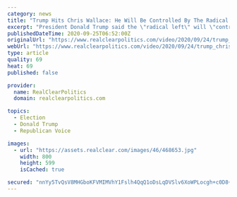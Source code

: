 ```yaml
---
category: news
title: "Trump Hits Chris Wallace: He Will Be Controlled By The Radical Left\" For Presidential Debate"
excerpt: "President Donald Trump said the \"radical left\" will \"control\" FOX News host Chris Wallace in his duties as moderator of the first presidential debate next week. \"Chris is good, but I think I would be willing to bet that he won't ask Biden tough questions,"
publishedDateTime: 2020-09-25T06:52:00Z
originalUrl: "https://www.realclearpolitics.com/video/2020/09/24/trump_chris_wallace_will_be_controlled_by_the_radical_left_for_presidential_debate.html"
webUrl: "https://www.realclearpolitics.com/video/2020/09/24/trump_chris_wallace_will_be_controlled_by_the_radical_left_for_presidential_debate.html"
type: article
quality: 69
heat: 69
published: false

provider:
  name: RealClearPolitics
  domain: realclearpolitics.com

topics:
  - Election
  - Donald Trump
  - Republican Voice

images:
  - url: "https://assets.realclear.com/images/46/468653.jpg"
    width: 800
    height: 599
    isCached: true

secured: "nnYy5TvQsV8MHGboKFVMIMVhY1Fslh4QqQ1oDsLqDVSlv6XoWPLocgh+c0D8+ElrPHY7d2HL9LYsVauMOS4TRlceUn9yM4qkw5FDotmXZ+l38kv0QK2P+6STkoOoV1S2lbi2vc+9n6rJgt8Ou7AfuB+O7TxGmGMUj7hNbVuwHBcZxrMlfyfHbgSs4TRpbE9wuH9DGhK6vRmt9rxu1gIJCFWhtuHKPkTdioi4yDaGsPPjrBR7aTQMhUU5ty/g2wAPSRDaDGLwrtAkY06GMsGq1J23kkjl/ctnDGLK25QVxsN2SqHzCTzhg/MF64SDmrEZz3EwZjydgut5WBG/wMDIJx1z5kr3oPiRh17NU5YJlO8=;chR2Jk1Di2BRpF6fBrI6Iw=="
---
```


